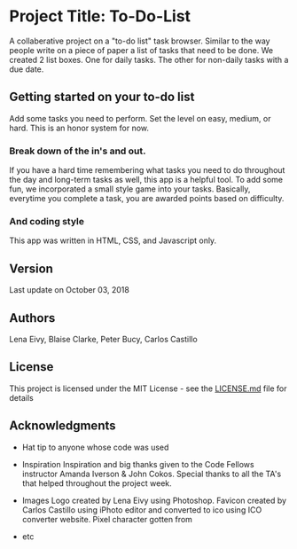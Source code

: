 
# Project Title:  To-Do-List

A collaberative project on a "to-do list" task browser.  Similar to the way people write on a piece of paper a list of tasks that need to be done.  We created 2 list boxes.  One for daily tasks.  The other for non-daily tasks with a due date.

## Getting started on your to-do list

Add some tasks you need to perform.  Set the level on easy, medium, or hard.  This is an honor system for now.

### Break down of the in's and out.

If you have a hard time remembering what tasks you need to do throughout the day and long-term tasks as well, this app is a helpful tool.  To add some fun, we incorporated a small style game into your tasks.  Basically, everytime you complete a task, you are awarded points based on difficulty.

### And coding style

This app was written in HTML, CSS, and Javascript only.


## Version

Last update on October 03, 2018

## Authors

Lena Eivy,
Blaise Clarke, 
Peter Bucy,
Carlos Castillo

## License

This project is licensed under the MIT License - see the [LICENSE.md](LICENSE.md) file for details

## Acknowledgments

* Hat tip to anyone whose code was used

* Inspiration
Inspiration and big thanks given to the Code Fellows instructor Amanda Iverson & John Cokos.
Special thanks to all the TA's that helped throughout the project week.


* Images
Logo created by Lena Eivy using Photoshop.
Favicon created by Carlos Castillo using iPhoto editor and converted to ico using ICO converter website.
Pixel character gotten from
* etc
